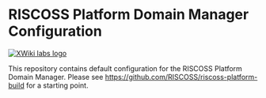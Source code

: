 # RISCOSS Platform Domain Manager Configuration

[![XWiki labs logo](https://labs.xwiki.com/xwiki/bin/download/Developments/Xlabs/xwiki-labs-project.png "XWiki labs")](https://labs.xwiki.com/xwiki/bin/view/Main/WebHome)

This repository contains default configuration for the RISCOSS Platform Domain Manager.
Please see https://github.com/RISCOSS/riscoss-platform-build for a starting point.
